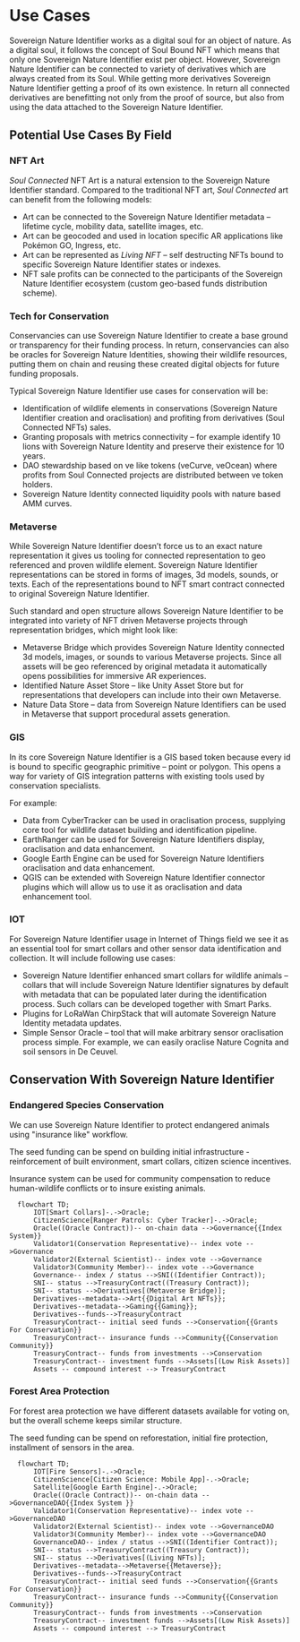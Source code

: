 # Use Cases

Sovereign Nature Identifier works as a digital soul for an object of nature. As a digital soul, it follows the concept of Soul Bound NFT which means that only one Sovereign Nature Identifier exist per object. However, Sovereign Nature Identifier can be connected to variety of derivatives which are always created from its Soul.
While getting more derivatives Sovereign Nature Identifier getting a proof of its own existence. In return all connected derivatives are benefitting not only from the proof of source, but also from using the data attached to the Sovereign Nature Identifier.

## Potential Use Cases By Field

### NFT Art

_Soul Connected_ NFT Art is a natural extension to the Sovereign Nature Identifier standard. Compared to the traditional NFT art, _Soul Connected_ art can benefit from the following models:

- Art can be connected to the Sovereign Nature Identifier metadata – lifetime cycle, mobility data, satellite images, etc.
- Art can be geocoded and used in location specific AR applications like Pokémon GO, Ingress, etc.
- Art can be represented as _Living NFT_ – self destructing NFTs bound to specific Sovereign Nature Identifier states or indexes.
- NFT sale profits can be connected to the participants of the Sovereign Nature Identifier ecosystem (custom geo-based funds distribution scheme).

### Tech for Conservation

Conservancies can use Sovereign Nature Identifier to create a base ground or transparency for their funding process. In return, conservancies can also be oracles for Sovereign Nature Identities, showing their wildlife resources, putting them on chain and reusing these created digital objects for future funding proposals.

Typical Sovereign Nature Identifier use cases for conservation will be:

- Identification of wildlife elements in conservations (Sovereign Nature Identifier creation and oraclisation) and profiting from derivatives (Soul Connected NFTs) sales.
- Granting proposals with metrics connectivity – for example identify 10 lions with Sovereign Nature Identity and preserve their existence for 10 years.
- DAO stewardship based on ve like tokens (veCurve, veOcean) where profits from Soul Connected projects are distributed between ve token holders.
- Sovereign Nature Identity connected liquidity pools with nature based AMM curves.

### Metaverse

While Sovereign Nature Identifier doesn’t force us to an exact nature representation it gives us tooling for connected representation to geo referenced and proven wildlife element.
Sovereign Nature Identifier representations can be stored in forms of images, 3d models, sounds, or texts. Each of the representations bound to NFT smart contract connected to original Sovereign Nature Identifier.

Such standard and open structure allows Sovereign Nature Identifier to be integrated into variety of NFT driven Metaverse projects through representation bridges, which might look like:

- Metaverse Bridge which provides Sovereign Nature Identity connected 3d models, images, or sounds to various Metaverse projects. Since all assets will be geo referenced by original metadata it automatically opens possibilities for immersive AR experiences.
- Identified Nature Asset Store – like Unity Asset Store but for representations that developers can include into their own Metaverse.
- Nature Data Store – data from Sovereign Nature Identifiers can be used in Metaverse that support procedural assets generation.

### GIS

In its core Sovereign Nature Identifier is a GIS based token because every id is bound to specific geographic primitive – point or polygon. This opens a way for variety of GIS integration patterns with existing tools used by conservation specialists.

For example:

- Data from CyberTracker can be used in oraclisation process, supplying core tool for wildlife dataset building and identification pipeline.
- EarthRanger can be used for Sovereign Nature Identifiers display, oraclisation and data enhancement.
- Google Earth Engine can be used for Sovereign Nature Identifiers oraclisation and data enhancement.
- QGIS can be extended with Sovereign Nature Identifier connector plugins which will allow us to use it as oraclisation and data enhancement tool.

### IOT

For Sovereign Nature Identifier usage in Internet of Things field we see it as an essential tool for smart collars and other sensor data identification and collection. It will include following use cases:

- Sovereign Nature Identifier enhanced smart collars for wildlife animals – collars that will include Sovereign Nature Identifier signatures by default with metadata that can be populated later during the identification process. Such collars can be developed together with Smart Parks.
- Plugins for LoRaWan ChirpStack that will automate Sovereign Nature Identity metadata updates.
- Simple Sensor Oracle – tool that will make arbitrary sensor oraclisation process simple. For example, we can easily oraclise Nature Cognita and soil sensors in De Ceuvel.

## Conservation With Sovereign Nature Identifier

### Endangered Species Conservation

We can use Sovereign Nature Identifier to protect endangered animals using "insurance like" workflow.

The seed funding can be spend on building initial infrastructure - reinforcement of built environment, smart collars, citizen science incentives.

Insurance system can be used for community compensation to reduce human-wildlife conflicts or to insure existing animals.

```mermaid
  flowchart TD;
      IOT[Smart Collars]-.->Oracle;
      CitizenScience[Ranger Patrols: Cyber Tracker]-.->Oracle;
      Oracle((Oracle Contract))-- on-chain data -->Governance{{Index System}}
      Validator1(Conservation Representative)-- index vote -->Governance
      Validator2(External Scientist)-- index vote -->Governance
      Validator3(Community Member)-- index vote -->Governance
      Governance-- index / status -->SNI((Identifier Contract));
      SNI-- status -->TreasuryContract((Treasury Contract));
      SNI-- status -->Derivatives[(Metaverse Bridge)];
      Derivatives--metadata-->Art{{Digital Art NFTs}};
      Derivatives--metadata-->Gaming{{Gaming}};
      Derivatives--funds-->TreasuryContract
      TreasuryContract-- initial seed funds -->Conservation{{Grants For Conservation}}
      TreasuryContract-- insurance funds -->Community{{Conservation Community}}
      TreasuryContract-- funds from investments -->Conservation
      TreasuryContract-- investment funds -->Assets[(Low Risk Assets)]
      Assets -- compound interest --> TreasuryContract
```

### Forest Area Protection

For forest area protection we have different datasets available for voting on, but the overall scheme keeps similar structure.

The seed funding can be spend on reforestation, initial fire protection, installment of sensors in the area.

```mermaid
  flowchart TD;
      IOT[Fire Sensors]-.->Oracle;
      CitizenScience[Citizen Science: Mobile App]-.->Oracle;
      Satellite[Google Earth Engine]-.->Oracle;
      Oracle((Oracle Contract))-- on-chain data -->GovernanceDAO{{Index System }}
      Validator1(Conservation Representative)-- index vote -->GovernanceDAO
      Validator2(External Scientist)-- index vote -->GovernanceDAO
      Validator3(Community Member)-- index vote -->GovernanceDAO
      GovernanceDAO-- index / status -->SNI((Identifier Contract));
      SNI-- status -->TreasuryContract((Treasury Contract));
      SNI-- status -->Derivatives[(Living NFTs)];
      Derivatives--metadata-->Metaverse{{Metaverse}};
      Derivatives--funds-->TreasuryContract
      TreasuryContract-- initial seed funds -->Conservation{{Grants For Conservation}}
      TreasuryContract-- insurance funds -->Community{{Conservation Community}}
      TreasuryContract-- funds from investments -->Conservation
      TreasuryContract-- investment funds -->Assets[(Low Risk Assets)]
      Assets -- compound interest --> TreasuryContract
```
